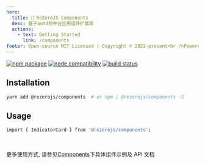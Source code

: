 ```yaml
---
hero:
  title: 🧊 ReZeroJS Components
  desc: 基于antd的中台应用组件扩展库
  actions:
    - text: Getting Started
      link: /components
footer: Open-source MIT Licensed | Copyright © 2022-present<br />Powered by [restjs](https://github.com/rezerojs)
---
```

 
 <p>
 <a href="https://npmjs.com/@rezerojs/components"><img src="https://img.shields.io/npm/v/@rezerojs/components.svg" alt="npm package"></a> 
  <a href="https://nodejs.org/en/about/releases/"><img src="https://img.shields.io/node/v/@rezerojs/components.svg" alt="node compatibility"></a> 
  <a href="https://github.com/rezerojs/components/actions/workflows/release.yml"><img src="https://github.com/rezerojs/components/actions/workflows/release.yml/badge.svg?branch=main" alt="build status"></a>
 </p>

## Installation

```bash
yarn add @rezerojs/components  # or npm i @rezerojs/components -S
```

## Usage

```bash
import { IndicatorCard } from '@rezerojs/components';
```

<br />

更多使用方式, 请参见[Components](/components)下具体组件示例及 API 文档
